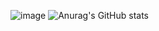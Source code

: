 ![image](https://user-images.githubusercontent.com/65668010/147441319-acc3574e-11ea-4e63-a9ae-3416583589c9.png)
![Anurag's GitHub stats](https://github-readme-stats.vercel.app/api?username=ByeoliKim&show_icons=true&theme=radical)
